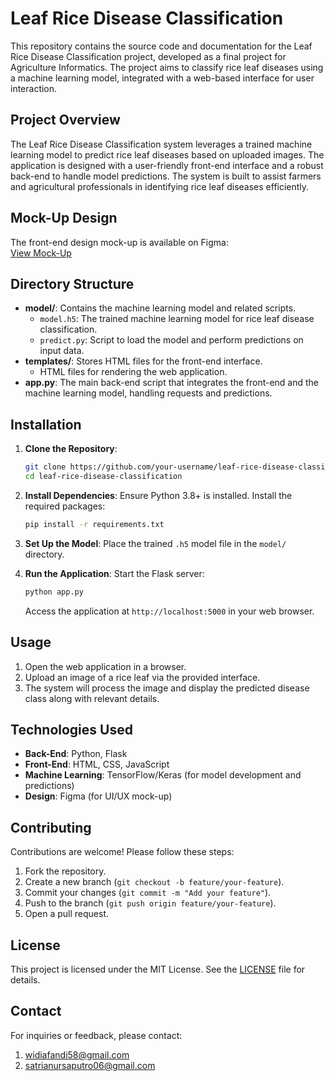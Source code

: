 # Leaf Rice Disease Classification

This repository contains the source code and documentation for the Leaf Rice Disease Classification project, developed as a final project for Agriculture Informatics. The project aims to classify rice leaf diseases using a machine learning model, integrated with a web-based interface for user interaction.

## Project Overview

The Leaf Rice Disease Classification system leverages a trained machine learning model to predict rice leaf diseases based on uploaded images. The application is designed with a user-friendly front-end interface and a robust back-end to handle model predictions. The system is built to assist farmers and agricultural professionals in identifying rice leaf diseases efficiently.

## Mock-Up Design

The front-end design mock-up is available on Figma:  
[View Mock-Up](https://www.figma.com/file/Ld18KowBshaZQiEGkiaFfB/Untitled?node-id=0%3A1&t=ACEYlJqaDMhtVGjd-1)

## Directory Structure

- **model/**: Contains the machine learning model and related scripts.
  - `model.h5`: The trained machine learning model for rice leaf disease classification.
  - `predict.py`: Script to load the model and perform predictions on input data.
- **templates/**: Stores HTML files for the front-end interface.
  - HTML files for rendering the web application.
- **app.py**: The main back-end script that integrates the front-end and the machine learning model, handling requests and predictions.

## Installation

1. **Clone the Repository**:
   ```bash
   git clone https://github.com/your-username/leaf-rice-disease-classification.git
   cd leaf-rice-disease-classification
   ```

2. **Install Dependencies**:
   Ensure Python 3.8+ is installed. Install the required packages:
   ```bash
   pip install -r requirements.txt
   ```

3. **Set Up the Model**:
   Place the trained `.h5` model file in the `model/` directory.

4. **Run the Application**:
   Start the Flask server:
   ```bash
   python app.py
   ```
   Access the application at `http://localhost:5000` in your web browser.

## Usage

1. Open the web application in a browser.
2. Upload an image of a rice leaf via the provided interface.
3. The system will process the image and display the predicted disease class along with relevant details.

## Technologies Used

- **Back-End**: Python, Flask
- **Front-End**: HTML, CSS, JavaScript
- **Machine Learning**: TensorFlow/Keras (for model development and predictions)
- **Design**: Figma (for UI/UX mock-up)

## Contributing

Contributions are welcome! Please follow these steps:
1. Fork the repository.
2. Create a new branch (`git checkout -b feature/your-feature`).
3. Commit your changes (`git commit -m "Add your feature"`).
4. Push to the branch (`git push origin feature/your-feature`).
5. Open a pull request.

## License

This project is licensed under the MIT License. See the [LICENSE](LICENSE) file for details.

## Contact

For inquiries or feedback, please contact:
1. [widiafandi58@gmail.com](mailto:widiafandi58@gmail.com)
2. [satrianursaputro06@gmail.com](mailto:satrianursaputro06@gmail.com)